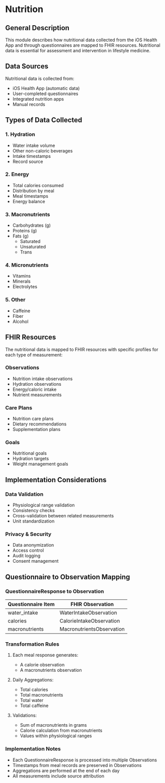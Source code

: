 # Nutrition

## General Description
This module describes how nutritional data collected from the iOS Health App and through questionnaires are mapped to FHIR resources. Nutritional data is essential for assessment and intervention in lifestyle medicine.

## Data Sources
Nutritional data is collected from:
- iOS Health App (automatic data)
- User-completed questionnaires 
- Integrated nutrition apps
- Manual records

## Types of Data Collected

### 1. Hydration
- Water intake volume
- Other non-caloric beverages
- Intake timestamps
- Record source

### 2. Energy
- Total calories consumed
- Distribution by meal
- Meal timestamps
- Energy balance

### 3. Macronutrients
- Carbohydrates (g)
- Proteins (g) 
- Fats (g)
  - Saturated
  - Unsaturated
  - Trans

### 4. Micronutrients
- Vitamins
- Minerals
- Electrolytes

### 5. Other
- Caffeine
- Fiber
- Alcohol

## FHIR Resources
The nutritional data is mapped to FHIR resources with specific profiles for each type of measurement:

### Observations
- Nutrition intake observations
- Hydration observations
- Energy/caloric intake
- Nutrient measurements

### Care Plans
- Nutrition care plans
- Dietary recommendations
- Supplementation plans

### Goals
- Nutritional goals
- Hydration targets
- Weight management goals

## Implementation Considerations

### Data Validation
- Physiological range validation
- Consistency checks
- Cross-validation between related measurements
- Unit standardization

### Privacy & Security  
- Data anonymization
- Access control
- Audit logging
- Consent management

## Questionnaire to Observation Mapping

### QuestionnaireResponse to Observation
| Questionnaire Item | FHIR Observation |
|-------------------|------------------|
| water_intake | WaterIntakeObservation |
| calories | CalorieIntakeObservation |
| macronutrients | MacronutrientsObservation |

### Transformation Rules
1. Each meal response generates:
   - A calorie observation
   - A macronutrients observation
  
2. Daily Aggregations:
   - Total calories
   - Total macronutrients
   - Total water
   - Total caffeine

3. Validations:
   - Sum of macronutrients in grams
   - Calorie calculation from macronutrients
   - Values within physiological ranges

### Implementation Notes
- Each QuestionnaireResponse is processed into multiple Observations
- Timestamps from meal records are preserved in Observations
- Aggregations are performed at the end of each day
- All measurements include source attribution
